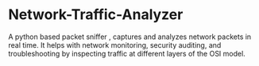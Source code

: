 # Network-Traffic-Analyzer
A python based packet sniffer , captures and analyzes network packets in real time. It helps with network monitoring, security auditing, and troubleshooting by inspecting traffic at different layers of the OSI model.

